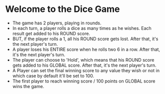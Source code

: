 # Welcome to the Dice Game
- The game has 2 players, playing in rounds.
- In each turn, a player rolls a dice as many times as he wishes. Each result get added to his ROUND score.
- BUT, if the player rolls a 1, all his ROUND score gets lost. After that, it's the next player's turn.
- A player loses his ENTIRE score when he rolls two 6 in a row. After that, it's the next player's turn. 
- The player can choose to 'Hold', which means that his ROUND score gets added to his GLOBAL score. After that, it's the next player's turn.
- A Player can set the final winning score to any value they wish or not in which case by default it'll be set to 100. 
- The first player to reach winning score / 100 points on GLOBAL score wins the game.